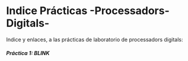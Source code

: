 # Indice Prácticas -Processadors-Digitals-
Indice y enlaces, a las prácticas de laboratorio de processadors digitals:

#### *Práctica 1: BLINK* 
